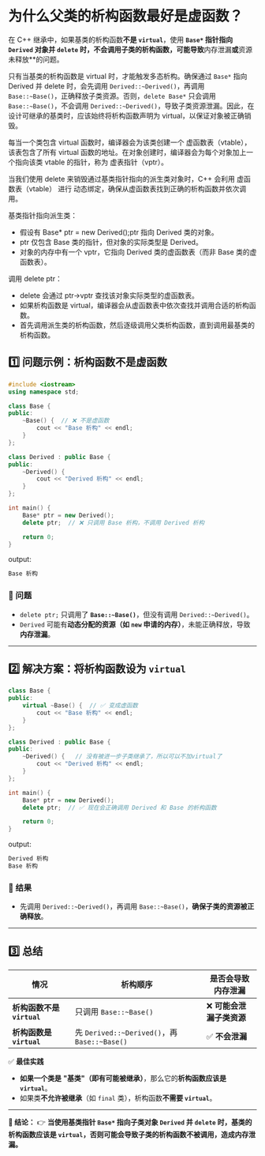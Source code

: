 # 为什么父类的析构函数最好是虚函数？  

在 C++ 继承中，如果基类的析构函数**不是 `virtual`**，使用 **`Base*` 指针指向 `Derived` 对象并 `delete` 时，**不会调用子类的析构函数**，可能导致**内存泄漏**或**资源未释放**的问题。  

只有当基类的析构函数是 virtual 时，才能触发多态析构。确保通过 `Base*` 指向 Derived 并 delete 时，会先调用 `Derived::~Derived()`，再调用 `Base::~Base()`，正确释放子类资源。否则，`delete Base*` 只会调用 `Base::~Base()`，不会调用 `Derived::~Derived()`，导致子类资源泄漏。因此，在设计可继承的基类时，应该始终将析构函数声明为 virtual，以保证对象被正确销毁。

每当一个类包含 virtual 函数时，编译器会为该类创建一个 虚函数表（vtable），该表包含了所有 virtual 函数的地址。在对象创建时，编译器会为每个对象加上一个指向该类 vtable 的指针，称为 虚表指针（vptr）。

当我们使用 delete 来销毁通过基类指针指向的派生类对象时，C++ 会利用 虚函数表（vtable） 进行 动态绑定，确保从虚函数表找到正确的析构函数并依次调用。

基类指针指向派生类：

- 假设有 Base* ptr = new Derived();ptr 指向 Derived 类的对象。
- ptr 仅包含 Base 类的指针，但对象的实际类型是 Derived。
- 对象的内存中有一个 vptr，它指向 Derived 类的虚函数表（而非 Base 类的虚函数表）。

调用 delete ptr：

- delete 会通过 ptr->vptr 查找该对象实际类型的虚函数表。
- 如果析构函数是 virtual，编译器会从虚函数表中依次查找并调用合适的析构函数。
- 首先调用派生类的析构函数，然后逐级调用父类析构函数，直到调用最基类的析构函数。

## 1️⃣ **问题示例：析构函数不是虚函数**

```cpp
#include <iostream>
using namespace std;

class Base {
public:
    ~Base() {  // ❌ 不是虚函数
        cout << "Base 析构" << endl;
    }
};

class Derived : public Base {
public:
    ~Derived() {
        cout << "Derived 析构" << endl;
    }
};

int main() {
    Base* ptr = new Derived();
    delete ptr;  // ❌ 只调用 Base 析构，不调用 Derived 析构

    return 0;
}
```

output:

```bash
Base 析构
```

### **🔹 问题**

- `delete ptr;` 只调用了 **`Base::~Base()`**，但没有调用 `Derived::~Derived()`。
- `Derived` 可能有**动态分配的资源（如 `new` 申请的内存）**，未能正确释放，导致 **内存泄漏**。

---

## 2️⃣ **解决方案：将析构函数设为 `virtual`**

```cpp
class Base {
public:
    virtual ~Base() {  // ✅ 变成虚函数
        cout << "Base 析构" << endl;
    }
};

class Derived : public Base {
public:
    ~Derived() {   // 没有被进一步子类继承了，所以可以不加virtual了
        cout << "Derived 析构" << endl;
    }
};

int main() {
    Base* ptr = new Derived();
    delete ptr;  // ✅ 现在会正确调用 Derived 和 Base 的析构函数

    return 0;
}
```

output:

```bash
Derived 析构
Base 析构
```

### **🔹 结果**

- 先调用 `Derived::~Derived()`，再调用 `Base::~Base()`，**确保子类的资源被正确释放**。

---

## 3️⃣ **总结**

| **情况** | **析构顺序** | **是否会导致内存泄漏** |
|----------|----------------|----------------|
| **析构函数不是 `virtual`** | 只调用 `Base::~Base()` | ❌ **可能会泄漏子类资源** |
| **析构函数是 `virtual`** | 先 `Derived::~Derived()`，再 `Base::~Base()` | ✅ **不会泄漏** |

✅ **最佳实践**

- **如果一个类是** **"基类"（即有可能被继承）**，那么它的**析构函数应该是 `virtual`**。
- 如果类**不允许被继承**（如 `final` 类），析构函数**不需要 `virtual`**。

---

**🚀 结论：**
👉 **当使用基类指针 `Base*` 指向子类对象 `Derived` 并 `delete` 时，基类的析构函数应该是 `virtual`，否则可能会导致子类的析构函数不被调用，造成内存泄漏。**
